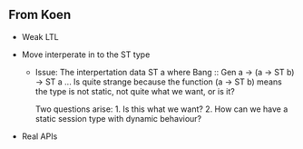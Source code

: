 ## From Koen

* Weak LTL

* Move interperate in to the ST type
    * Issue:
        The interpertation
        data ST a where
             Bang :: Gen a -> (a -> ST b) -> ST a
             ...
        Is quite strange because the
        function (a -> ST b) means the type
        is not static, not quite what we want,
        or is it?

        Two questions arise:
            1. Is this what we want?
            2. How can we have a static session type
               with dynamic behaviour?

* Real APIs
